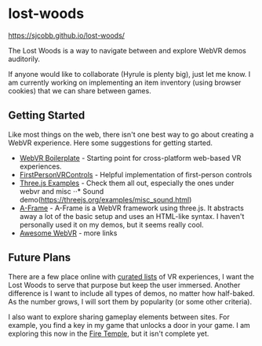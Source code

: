 # lost-woods
https://sjcobb.github.io/lost-woods/

The Lost Woods is a way to navigate between and explore WebVR demos auditorily.

If anyone would like to collaborate (Hyrule is plenty big), just let me know. I am currently working on implementing an item inventory (using browser cookies) that we can share between games.

## Getting Started
Like most things on the web, there isn't one best way to go about creating a WebVR experience. Here some suggestions for getting started.

- [WebVR Boilerplate](https://github.com/borismus/webvr-boilerplate) - Starting point for cross-platform web-based VR experiences.
- [FirstPersonVRControls](https://github.com/brianpeiris/three-firstperson-vr-controls) - Helpful implementation of first-person controls
- [Three.js Examples](https://threejs.org/examples/) - Check them all out, especially the ones under webvr and misc
⋅⋅* Sound demo(https://threejs.org/examples/misc_sound.html)
- [A-Frame](https://github.com/aframevr/aframe) - A-Frame is a WebVR framework using three.js. It abstracts away a lot of the basic setup and uses an HTML-like syntax. I haven't personally used it on my demos, but it seems really cool.
- [Awesome WebVR](https://github.com/wizztjh/awesome-WebVR) - more links

## Future Plans
There are a few place online with [curated lists](http://vrlist.io/) of VR experiences, I want the Lost Woods to serve that purpose but keep the user immersed. Another difference is I want to include all types of demos, no matter how half-baked. As the number grows, I will sort them by popularity (or some other criteria).

I also want to explore sharing gameplay elements between sites. For example, you find a key in my game that unlocks a door in your game. I am exploring this now in the [Fire Temple](https://github.com/sjcobb/fire-temple), but it isn't complete yet. 